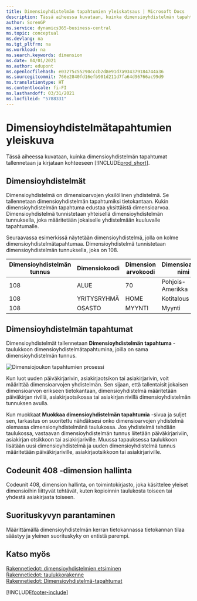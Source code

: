```yaml
---
title: Dimensioyhdistelmän tapahtumien yleiskatsaus | Microsoft Docs
description: Tässä aiheessa kuvataan, kuinka dimensioyhdistelmän tapahtumat tallennetaan ja kirjataan Dynamics 365:ssä.
author: SorenGP
ms.service: dynamics365-business-central
ms.topic: conceptual
ms.devlang: na
ms.tgt_pltfrm: na
ms.workload: na
ms.search.keywords: dimension
ms.date: 04/01/2021
ms.author: edupont
ms.openlocfilehash: e03275c55290cccb2d8e91d7a934379184744a36
ms.sourcegitcommit: 766e2840fd16efb901d211d7fa64d96766ac99d9
ms.translationtype: HT
ms.contentlocale: fi-FI
ms.lasthandoff: 03/31/2021
ms.locfileid: "5788331"
---
```

# <a name="dimension-set-entries-overview"></a>Dimensioyhdistelmätapahtumien yleiskuva
Tässä aiheessa kuvataan, kuinka dimensioyhdistelmän tapahtumat tallennetaan ja kirjataan kohteeseen [!INCLUDE[prod_short](includes/prod_short.md)].  

## <a name="dimension-sets"></a>Dimensioyhdistelmät  
Dimensioyhdistelmä on dimensioarvojen yksilöllinen yhdistelmä. Se tallennetaan dimensioyhdistelmän tapahtumiksi tietokantaan. Kukin dimensioyhdistelmän tapahtuma edustaa yksittäistä dimensioarvoa. Dimensioyhdistelmä tunnistetaan yhteisellä dimensioyhdistelmän tunnuksella, joka määritetään jokaiselle yhdistelmään kuuluvalle tapahtumalle.  

Seuraavassa esimerkissä näytetään dimensioyhdistelmä, jolla on kolme dimensioyhdistelmätapahtumaa. Dimensioyhdistelmä tunnistetaan dimensioyhdistelmän tunnuksella, joka on 108.  

|Dimensioyhdistelmän tunnus|Dimensiokoodi|Dimension arvokoodi|Dimensioarvon nimi|  
|----------------------|--------------------|--------------------------|--------------------------|  
|108|ALUE|70|Pohjois-Amerikka|  
|108|YRITYSRYHMÄ|HOME|Kotitalous|  
|108|OSASTO|MYYNTI|Myynti|  

## <a name="dimension-set-entries"></a>Dimensioyhdistelmän tapahtumat  
Dimensioyhdistelmät tallennetaan **Dimensioyhdistelmän tapahtuma** -taulukkoon dimensioyhdistelmätapahtumina, joilla on sama dimensioyhdistelmän tunnus.  

![Dimensiojoukon tapahtumien prosessi](media/dimensionentrynav7.png "Dimensiojoukon tapahtumien prosessi")  

Kun luot uuden päiväkirjarivin, asiakirjaotsikon tai asiakirjarivin, voit määrittää dimensioarvojen yhdistelmän. Sen sijaan, että tallentaisit jokaisen dimensioarvon erikseen tietokantaan, dimensioyhdistelmä määritetään päiväkirjan rivillä, asiakirjaotsikossa tai asiakirjan rivillä dimensioyhdistelmän tunnuksen avulla.  

Kun muokkaat **Muokkaa dimensioyhdistelmän tapahtumia** -sivua ja suljet sen, tarkastus on suoritettu nähdäksesi onko dimensioarvojen yhdistelmä olemassa dimensionyhdistelmänä taulukossa. Jos yhdistelmä tehdään taulukossa, vastaavan dimensioyhdistelmän tunnus liitetään päiväkirjariviin, asiakirjan otsikkoon tai asiakirjariville. Muussa tapauksessa taulukkoon lisätään uusi dimensioyhdistelmä ja uuden dimensioyhdistelmä tunnus määritetään päiväkirjariville, asiakirjaotsikkoon tai asiakirjariville.

## <a name="codeunit-408-dimension-management"></a>Codeunit 408 -dimension hallinta
Codeunit 408, dimension hallinta, on toimintokirjasto, joka käsittelee yleiset dimensioihin liittyvät tehtävät, kuten kopioinnin taulukosta toiseen tai yhdestä asiakirjasta toiseen.

## <a name="performance-improvement"></a>Suorituskyvyn parantaminen  
Määrittämällä dimensioyhdistelmän kerran tietokannassa tietokannan tilaa säästyy ja yleinen suorituskyky on entistä parempi.  

## <a name="see-also"></a>Katso myös
[Rakennetiedot: dimensioyhdistelmien etsiminen](design-details-searching-for-dimension-combinations.md)   
[Rakennetiedot: taulukkorakenne](design-details-table-structure.md)   
[Rakennetiedot: Dimensioyhdistelmä-tapahtumat](design-details-dimension-set-entries.md)   


[!INCLUDE[footer-include](includes/footer-banner.md)]
